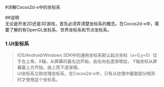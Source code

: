 #详解Cocos2d-x中的坐标系  

##说明  
无论是开发2D还是3D游戏，首先必须弄清楚坐标系的概念。在Cocos2d-x中，需要了解的有OpenGL坐标系、世界坐标系和节点坐标系。  
### 1.UI坐标系  
> IOS/Android/Windows SDK中的通用坐标系默认起点坐标（x=0,y=0）位于左上角，X轴，从屏幕的最左边开始，由左向右逐渐增加，
Y轴坐标从屏幕最上方开始，由上而下逐渐增。  
UI坐标系又称纹理坐标系，在Cocos2d-x中，只有从纹理中截取部分矩形时才使用这个坐标系。

